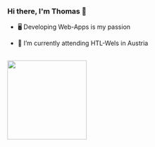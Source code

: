 ### Hi there, I'm Thomas 👋  
  

- 🖥️ Developing Web-Apps is my passion  
  

- 🌱 I’m currently attending HTL-Wels in Austria  
  

<br/>  


<img height="180em" src="https://github-readme-stats.vercel.app/api?username=PlatzerT&show_icons=true&hide_border=true&&count_private=true&include_all_commits=true" />

<!--START_SECTION:waka-->
<!--END_SECTION:waka-->
